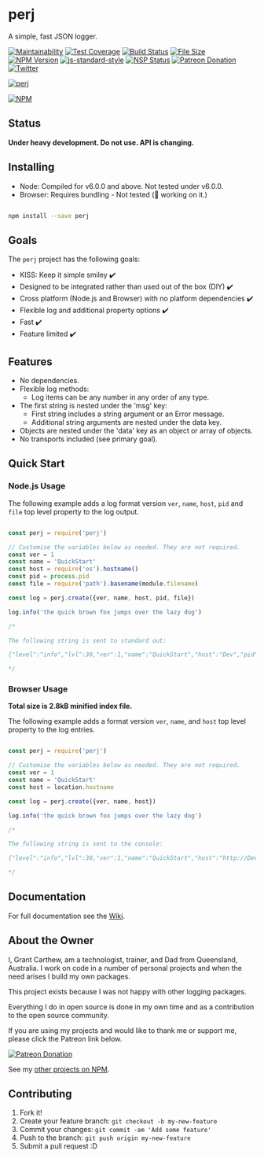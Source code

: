 # perj

A simple, fast JSON logger.

[![Maintainability][cc-maintain-badge]][cc-maintain-url]
[![Test Coverage][cc-coverage-badge]][cc-coverage-url]
[![Build Status][travisci-image]][travisci-url]
[![File Size][file-size-badge]][file-size-url]
[![NPM Version][npm-v-badge]][perj-npm]
[![js-standard-style][js-standard-image]][js-standard-url]
[![NSP Status][nsp-image]][nsp-url]
[![Patreon Donation][patreon-image]][patreon-url]
[![Twitter][twitter-badge]][twitter-url]

[![perj][perj-image]][perj-url]

[![NPM][nodei-npm-image]][nodei-npm-url]

## Status

__Under heavy development. Do not use. API is changing.__

## Installing

* Node: Compiled for v6.0.0 and above. Not tested under v6.0.0.
* Browser: Requires bundling - Not tested (🤔 working on it.)

```sh

npm install --save perj

```
## Goals

The `perj` project has the following goals:

* KISS: Keep it simple smiley ✔️
* Designed to be integrated rather than used out of the box (DIY) ✔️
* Cross platform (Node.js and Browser) with no platform dependencies ✔️
* Flexible log and additional property options ✔️
* Fast ✔️
* Feature limited ✔️

## Features

* No dependencies.
* Flexible log methods:
  * Log items can be any number in any order of any type.
* The first string is nested under the 'msg' key:
  * First string includes a string argument or an Error message.
  * Additional string arguments are nested under the data key.
* Objects are nested under the 'data' key as an object or array of objects.
* No transports included (see primary goal).

## Quick Start

### Node.js Usage

The following example adds a log format version `ver`, `name`, `host`, `pid` and `file` top level property to the log output.

```js

const perj = require('perj')

// Customise the variables below as needed. They are not required.
const ver = 1
const name = 'QuickStart'
const host = require('os').hostname()
const pid = process.pid
const file = require('path').basename(module.filename)

const log = perj.create({ver, name, host, pid, file})

log.info('the quick brown fox jumps over the lazy dog')

/*

The following string is sent to standard out:

{"level":"info","lvl":30,"ver":1,"name":"QuickStart","host":"Dev","pid":233241,"file":"quick.js","time":1526102959677,"msg":"the quick brown fox jumps over the lazy dog","data":""}

*/

```

### Browser Usage

__Total size is 2.8kB minified index file.__

The following example adds a format version `ver`, `name`, and `host` top level property to the log entries.

```js

const perj = require('perj')

// Customise the variables below as needed. They are not required.
const ver = 1
const name = 'QuickStart'
const host = location.hostname

const log = perj.create({ver, name, host})

log.info('the quick brown fox jumps over the lazy dog')

/*

The following string is sent to the console:

{"level":"info","lvl":30,"ver":1,"name":"QuickStart","host":"http://Dev","time":1526103303019,"msg":"the quick brown fox jumps over the lazy dog","data":""}

*/

```

## Documentation

For full documentation see the [Wiki][perj-wiki].

## About the Owner

I, Grant Carthew, am a technologist, trainer, and Dad from Queensland, Australia. I work on code in a number of personal projects and when the need arises I build my own packages.

This project exists because I was not happy with other logging packages.

Everything I do in open source is done in my own time and as a contribution to the open source community.

If you are using my projects and would like to thank me or support me, please click the Patreon link below.

[![Patreon Donation][patreon-image]][patreon-url]

See my [other projects on NPM](https://www.npmjs.com/~grantcarthew).

## Contributing

1.  Fork it!
2.  Create your feature branch: `git checkout -b my-new-feature`
3.  Commit your changes: `git commit -am 'Add some feature'`
4.  Push to the branch: `git push origin my-new-feature`
5.  Submit a pull request :D

[travisci-image]: https://travis-ci.org/grantcarthew/node-perj.svg?branch=master
[travisci-url]: https://travis-ci.org/grantcarthew/node-perj
[cc-maintain-badge]: https://api.codeclimate.com/v1/badges/14946690a2410b71177e/maintainability
[cc-maintain-url]: https://codeclimate.com/github/grantcarthew/node-perj/maintainability
[cc-coverage-badge]: https://api.codeclimate.com/v1/badges/14946690a2410b71177e/test_coverage
[cc-coverage-url]: https://codeclimate.com/github/grantcarthew/node-perj/test_coverage
[npm-v-badge]: https://img.shields.io/npm/v/perj.svg
[file-size-badge]: https://img.shields.io/github/size/grantcarthew/node-perj/dist/perj.js.svg
[file-size-url]: https://github.com/grantcarthew/node-perj/blob/master/dist/perj.js
[js-standard-image]: https://img.shields.io/badge/code%20style-standard-brightgreen.svg
[js-standard-url]: http://standardjs.com/
[nsp-image]: https://nodesecurity.io/orgs/openjs/projects/4367c7cb-163d-4335-be3c-fe3429c69385/badge
[nsp-url]: https://nodesecurity.io/orgs/openjs/projects/4367c7cb-163d-4335-be3c-fe3429c69385
[patreon-image]: https://img.shields.io/badge/patreon-donate-yellow.svg
[patreon-url]: https://www.patreon.com/grantcarthew
[twitter-badge]: https://img.shields.io/twitter/url/http/shields.io.svg?style=social
[twitter-url]: https://twitter.com/grantcarthew
[nodei-npm-image]: https://nodei.co/npm/perj.png?downloads=true&downloadRank=true&stars=true
[nodei-npm-url]: https://nodei.co/npm/perj/
[perj-image]: https://rawgit.com/grantcarthew/node-perj/master/perj.svg
[perj-url]: https://github.com/grantcarthew/node-perj
[perj-wiki]: https://github.com/grantcarthew/node-perj/wiki
[perj-npm]: https://www.npmjs.com/package/perj
[pino-url]: https://www.npmjs.com/package/pino
